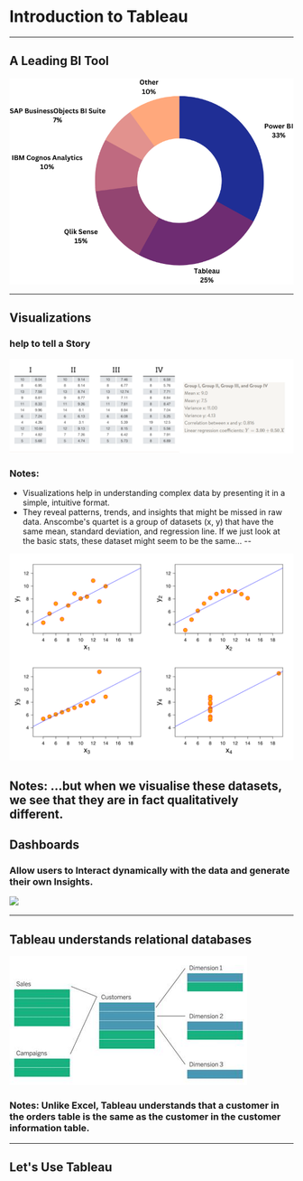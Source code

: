 # Introduction to Tableau

---

## A Leading BI Tool
![](./assets/BITools_donutgraph.png)

---

## **Visualizations**
### help to tell a Story
![](./assets/Anscombes_quartet_table.png)

### Notes: 
- Visualizations help in understanding complex data by presenting it in a simple, intuitive format.
- They reveal patterns, trends, and insights that might be missed in raw data.
Anscombe's quartet is a group of datasets (x, y) that have the same mean, standard deviation, and regression line.  If we just look at the basic stats, these dataset might seem to be the same... 
--

![](./assets/Anscombes_quartet_graph.png)

Notes: ...but when we visualise these datasets, we see that they are in fact qualitatively different.
---

## **Dashboards**
### Allow users to Interact dynamically with the data and generate their own Insights.
![](./assets/Tableau_interactiveDashboard.png)

---

## Tableau understands relational databases

![](./assets/tableau_schema.png)

### Notes: Unlike Excel, Tableau understands that a customer in the orders table is the same as the customer in the customer information table.

---

## Let's Use Tableau

